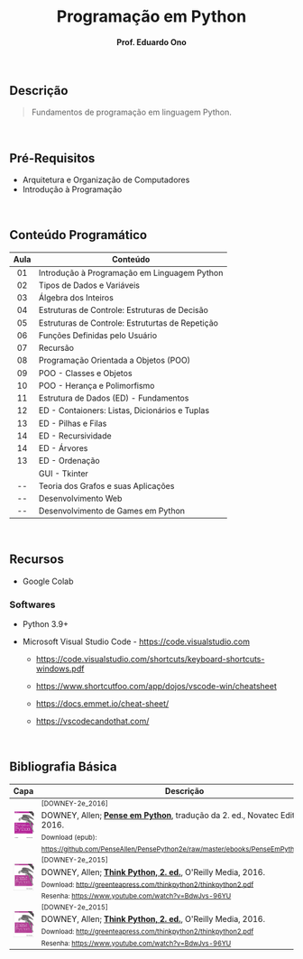 
<h1 align="center">
Programação em Python
</h1>

<h4 align="center">Prof. Eduardo Ono</h4>

<br>

## Descrição

> Fundamentos de programação em linguagem Python.

<br>

## Pré-Requisitos

* Arquitetura e Organização de Computadores
* Introdução à Programação

<br>

## Conteúdo Programático

| Aula | Conteúdo |
| :-: | --- |
| 01 | Introdução à Programação em Linguagem Python
| 02 | Tipos de Dados e Variáveis
| 03 | Álgebra dos Inteiros
| 04 | Estruturas de Controle: Estruturas de Decisão
| 05 | Estruturas de Controle: Estruturtas de Repetição
| 06 | Funções Definidas pelo Usuário
| 07 | Recursão
| 08 | Programação Orientada a Objetos (POO)
| 09 | POO - Classes e Objetos
| 10 | POO - Herança e Polimorfismo
| 11 | Estrutura de Dados (ED) - Fundamentos
| 12 | ED - Contaioners: Listas, Dicionários e Tuplas
| 13 | ED - Pilhas e Filas
| 14 | ED - Recursividade
| 14 | ED - Árvores
| 13 | ED - Ordenação
|    | GUI - Tkinter
| -- | Teoria dos Grafos e suas Aplicações
| -- | Desenvolvimento Web
| -- | Desenvolvimento de Games em Python

<br>

## Recursos

* Google Colab

### Softwares

* Python 3.9+

* Microsoft Visual Studio Code - https://code.visualstudio.com

  * https://code.visualstudio.com/shortcuts/keyboard-shortcuts-windows.pdf

  * https://www.shortcutfoo.com/app/dojos/vscode-win/cheatsheet

  * https://docs.emmet.io/cheat-sheet/

  * https://vscodecandothat.com/

<br>

## Bibliografia Básica

| Capa | Descrição |
| :-: | --- |
| <img src="./referencias/capas/DOWNEY-2e_2016.jpg" alt="img" width="100px"> | <sup>[DOWNEY-2e_2016]</sup><br>DOWNEY, Allen; [__Pense em Python__](https://penseallen.github.io/PensePython2e/), tradução da 2. ed., Novatec Editora, 2016.<br><sub>Download (epub): https://github.com/PenseAllen/PensePython2e/raw/master/ebooks/PenseEmPython2e.epub</sub>
| <img src="./referencias/capas/DOWNEY-2e_2015.jpg" alt="img" width="100px"> | <sup>[DOWNEY-2e_2015]</sup><br>DOWNEY, Allen; <strong>[Think Python, 2. ed.](https://greenteapress.com/wp/think-python-2e/)</strong>, O'Reilly Media, 2016.<br><sub>Download: http://greenteapress.com/thinkpython2/thinkpython2.pdf<br>Resenha: https://www.youtube.com/watch?v=BdwJvs-96YU</sub>
| <img src="./referencias/capas/DOWNEY-2e_2015.jpg" alt="img" width="100px"> | <sup>[DOWNEY-2e_2015]</sup><br>DOWNEY, Allen; <strong>[Think Python, 2. ed.](https://greenteapress.com/wp/think-python-2e/)</strong>, O'Reilly Media, 2016.<br><sub>Download: http://greenteapress.com/thinkpython2/thinkpython2.pdf<br>Resenha: https://www.youtube.com/watch?v=BdwJvs-96YU</sub>

<br>
